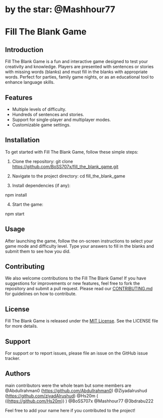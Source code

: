 # by the star: @Mashhour77

# Fill The Blank Game

## Introduction

Fill The Blank Game is a fun and interactive game designed to test your creativity and knowledge. Players are presented with sentences or stories with missing words (blanks) and must fill in the blanks with appropriate words. Perfect for parties, family game nights, or as an educational tool to enhance language skills.

## Features

- Multiple levels of difficulty.
- Hundreds of sentences and stories.
- Support for single-player and multiplayer modes.
- Customizable game settings.

## Installation

To get started with Fill The Blank Game, follow these simple steps:

1. Clone the repository:
git clone https://github.com/BoSS707x/fill_the_blank_game.git

2. Navigate to the project directory:
cd fill_the_blank_game




3. Install dependencies (if any):




npm install



4. Start the game:

npm start




## Usage

After launching the game, follow the on-screen instructions to select your game mode and difficulty level. Type your answers to fill in the blanks and submit them to see how you did.

## Contributing





We also welcome contributions to the Fill The Blank Game! If you have suggestions for improvements or new features, feel free to fork the repository and submit a pull request. Please read our [CONTRIBUTING.md](CONTRIBUTING.md) for guidelines on how to contribute.

## License

Fill The Blank Game is released under the [MIT License](LICENSE). See the LICENSE file for more details.

## Support

For support or to report issues, please file an issue on the GitHub issue tracker.

## Authors
main contributors were the whole team but some members are 
 @Abdullrahman0 (https://github.com/Abdullrahman0)
 @Ziyadalrushud (https://github.com/ziyadAlrushud)
 @Hs20m ( ((https://github.com/Hs20m)) )
 @BoSS707x
 @Mashhour77
 @3bdrabu222


Feel free to add your name here if you contributed to the project!
